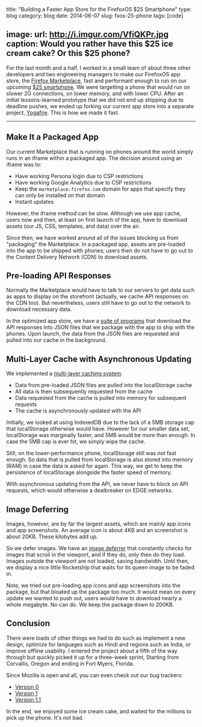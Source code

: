 title: "Building a Faster App Store for the FirefoxOS $25 Smartphone"
type: blog
category: blog
date: 2014-06-07
slug: fxos-25-phone
tags: [code]

image:
    url: http://i.imgur.com/VfiQKPr.jpg
    caption: Would you rather have this $25 ice cream cake? Or this $25 phone?
---

For the last month and a half, I worked in a small team of about three other
developers and two engineering managers to make our FirefoxOS app store, the
[Firefox Marketplace](http://marketplace.firefox.com), fast and performant
enough to run on our upcoming [$25
smartphone](http://www.cnet.com/news/with-firefox-os-mozilla-begins-the-25-smartphone-push/).
We were targetting a phone that would run on slower 2G connections, on lower
memory, and with lower CPU. After an initial lessons-learned prototype that we
did not end up shipping due to deadline pushes, we ended up forking our current
app store into a separate project,
[Yogafire](http://github.com/mozilla/yogafire). This is how we made it fast.

---

## Make It a Packaged App

Our current Marketplace that is running on phones around the world simply runs
in an iframe within a packaged app. The decision around using an iframe was to:

- Have working Persona login due to CSP restrictions
- Have working Google Analytics due to CSP restrictions
- Keep the ``marketplace.firefox.com`` domain for apps that specify they can only
  be installed on that domain
- Instant updates

However, the iframe method can be slow. Although we use app cache, users now
and then, at least on first launch of the app, have to download assets (our JS,
CSS, templates, and data) over the air.

Since then, we have worked around all of the issues blocking us from
"packaging" the Marketplace. In a packaged app, assets are pre-loaded into the
app to be shipped with phones; users then do not have to go out to the Content
Delivery Network (CDN) to download assets.

## Pre-loading API Responses

Normally the Marketplace would have to talk to our servers to get data such as
apps to display on the storefront (actually, we cache API responses on the CDN
too). But nevertheless, users still have to go out to the network to download
necessary data.

In the optimized app store, we have a [suite of
programs](https://github.com/mozilla/yogafire/tree/master/lib) that download
the API responses into JSON files that we package with the app to ship with the
phones.  Upon launch, the data from the JSON files are requested and pulled
into our cache in the background.

## Multi-Layer Cache with Asynchronous Updating

We implemented a [multi-layer caching
system](https://github.com/mozilla/yogafire/blob/master/hearth/media/js/db.js):

- Data from pre-loaded JSON files are pulled into the localStorage cache
- All data is then subsequently requested from the cache
- Data requested from the cache is pulled into memory for subsequent requests
- The cache is asynchronously updated with the API

Initially, we looked at using IndexedDB due to the lack of a 5MB storage cap
that localStorage otherwise would have. However for our smaller data set,
localStorage was marginally faster, and 5MB would be more than enough. In case
the 5MB cap is ever hit, we simply wipe the cache.

Still, on the lower-performance phone, localStorage still was not fast enough.
So data that is pulled from localStorage is also stored into memory (RAM) in
case the data is asked for again. This way, we get to keep the persistence of
localStorage alongside the faster speed of memory.

With asynchronous updating from the API, we never have to block on API
requests, which would otherwise a dealbreaker on EDGE networks.

## Image Deferring

Images, however, are by far the largest assets, which are mainly app icons and
app screenshots. An average icon is about 4KB and an screenshot is about 20KB.
These kilobytes add up.

So we defer images. We have an [image
deferrer](https://github.com/mozilla/yogafire/blob/master/hearth/media/js/image-deferrer.js)
that constantly checks for images that scroll in the viewport, and if they do,
only then do they load.  Images outside the viewport are not loaded, saving
bandwidth. Until then, we display a nice little Rocketship that waits for its
queen image to be faded in.

Note, we tried out pre-loading app icons and app screenshots into the package,
but that bloated up the package too much. It would mean on every update we
wanted to push out, users would have to download nearly a whole megabyte. No
can do. We keep the package down to 200KB.

## Conclusion

There were loads of other things we had to do such as implement a new design,
optimize for languages such as Hindi and regions such as India, or improve
offline usability. I entered the project about a fifth of the way through but
quickly picked it up for a three-week sprint, Starting from Corvallis, Oregon
and ending in Fort Myers, Florida.

Since Mozilla is open and all, you can even check out our bug trackers:

- [Version 0](https://bugzilla.mozilla.org/show_bug.cgi?id=998811)
- [Version 1](https://bugzilla.mozilla.org/show_bug.cgi?id=1000301)
- [Version 1.1](https://bugzilla.mozilla.org/show_bug.cgi?id=1011012)

In the end, we enjoyed some ice cream cake, and waited for the millions to
pick up the phone. It's not bad.
